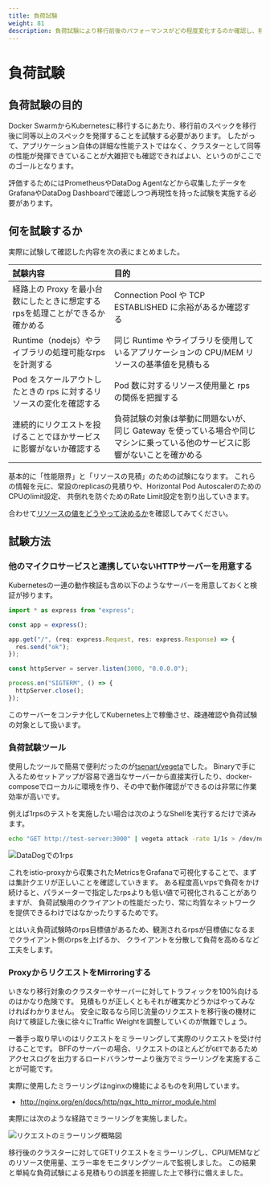 ```yaml
---
title: 負荷試験
weight: 81
description: 負荷試験により移行前後のパフォーマンスがどの程度変化するのか確認し、移行の安全性を確認します。
---
```


# 負荷試験

## 負荷試験の目的

Docker SwarmからKubernetesに移行するにあたり、移行前のスペックを移行後に同等以上のスペックを発揮することを試験する必要があります。
したがって、アプリケーション自体の詳細な性能テストではなく、クラスターとして同等の性能が発揮できていることが大雑把でも確認できればよい、というのがここでのゴールとなります。

評価するためにはPrometheusやDataDog Agentなどから収集したデータをGrafanaやDataDog Dashboardで確認しつつ再現性を持った試験を実施する必要があります。

## 何を試験するか

実際に試験して確認した内容を次の表にまとめました。

| 試験内容                                                                       | 目的                                                                                                                          |
| :----------------------------------------------------------------------------- | :---------------------------------------------------------------------------------------------------------------------------- |
| 経路上の Proxy を最小台数にしたときに想定するrpsを処理ことができるか確かめる | Connection Pool や TCP ESTABLISHED に余裕があるか確認する                                                         |
| Runtime（nodejs）やライブラリの処理可能なrpsを計測する                       | 同じ Runtime やライブラリを使用しているアプリケーションの CPU/MEM リソースの基準値を見積もる                                  |
| Pod をスケールアウトしたときの rps に対するリソースの変化を確認する            | Pod 数に対するリソース使用量と rps の関係を把握する                                                                           |
| 連続的にリクエストを投げることでほかサービスに影響がないか確認する             | 負荷試験の対象は挙動に問題ないが、同じ Gateway を使っている場合や同じマシンに乗っている他のサービスに影響がないことを確かめる |

基本的に「性能限界」と「リソースの見積」のための試験になります。
これらの情報を元に、常設のreplicasの見積りや、Horizontal Pod AutoscalerのためのCPUのlimit設定、
共倒れを防ぐためのRate Limit設定を割り出していきます。

合わせて[リソースの値をどうやって決めるか](../../scalability/horizontal-pod-autoscaler/#リソースの値をどうやって決めるか)を確認してみてください。

## 試験方法

### 他のマイクロサービスと連携していないHTTPサーバーを用意する

Kubernetesの一連の動作検証も含め以下のようなサーバーを用意しておくと検証が捗ります。

```ts
import * as express from "express";

const app = express();

app.get("/", (req: express.Request, res: express.Response) => {
  res.send("ok");
});

const httpServer = server.listen(3000, "0.0.0.0");

process.on("SIGTERM", () => {
  httpServer.close();
});
```

このサーバーをコンテナ化してKubernetes上で稼働させ、疎通確認や負荷試験の対象として扱います。

### 負荷試験ツール

使用したツールで簡易で便利だったのが[tsenart/vegeta](https://github.com/tsenart/vegeta)でした。
Binaryで手に入るためセットアップが容易で適当なサーバーから直接実行したり、docker-composeでローカルに環境を作り、その中で動作確認ができるのは非常に作業効率が高いです。

例えば1rpsのテストを実施したい場合は次のようなShellを実行するだけで済みます。

```bash
echo "GET http://test-server:3000" | vegeta attack -rate 1/1s > /dev/null
```

![DataDogでの1rps](../datadog-1rps.png)

これをistio-proxyから収集されたMetricsをGrafanaで可視化することで、まずは集計クエリが正しいことを確認していきます。
ある程度高いrpsで負荷をかけ続けると、パラメーターで指定したrpsよりも低い値で可視化されることがありますが、
負荷試験用のクライアントの性能だったり、常に均質なネットワークを提供できるわけではなかったりするためです。

とはいえ負荷試験時のrps目標値があるため、観測されるrpsが目標値になるまでクライアント側のrpsを上げるか、
クライアントを分散して負荷を高めるなど工夫をします。

### ProxyからリクエストをMirroringする

いきなり移行対象のクラスターやサーバーに対してトラフィックを100%向けるのはかなり危険です。
見積もりが正しくともそれが確実かどうかはやってみなければわかりません。
安全に取るなら同じ流量のリクエストを移行後の機材に向けて検証した後に徐々にTraffic Weightを調整していくのが無難でしょう。

一番手っ取り早いのはリクエストをミラーリングして実際のリクエストを受け付けることです。
BFFのサーバーの場合、リクエストのほとんどが`GET`であるためアクセスログを出力するロードバランサーより後方でミラーリングを実施することが可能です。

実際に使用したミラーリングはnginxの機能によるものを利用しています。

* http://nginx.org/en/docs/http/ngx_http_mirror_module.html

実際には次のような経路でミラーリングを実施しました。

![リクエストのミラーリング概略図](../mirroring.svg)

移行後のクラスターに対してGETリクエストをミラーリングし、CPU/MEMなどのリソース使用量、エラー率をモニタリングツールで監視しました。
この結果と単純な負荷試験による見積もりの誤差を把握した上で移行に備えました。
